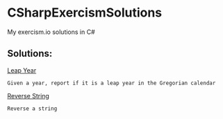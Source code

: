 # CSharpExercismSolutions
My exercism.io solutions in C#
## Solutions:

[Leap Year](http://exercism.io/submissions/0860d3602948432ea06424bc1a64146b)

```Given a year, report if it is a leap year in the Gregorian calendar```

[Reverse String](http://exercism.io/submissions/6149390e8532408e8e42796caa3d62f3)

```Reverse a string```

